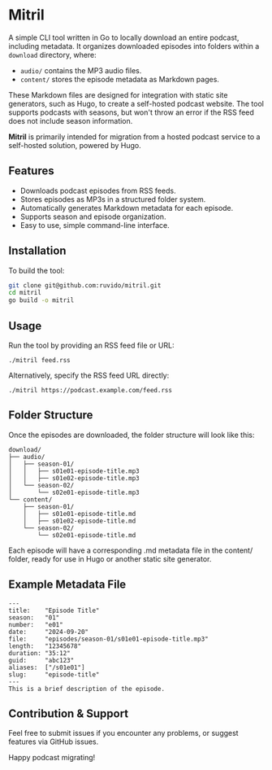 # Mitril

A simple CLI tool written in Go to locally download an entire podcast, including metadata. It organizes downloaded episodes into folders within a `download` directory, where:
- `audio/` contains the MP3 audio files.
- `content/` stores the episode metadata as Markdown pages.

These Markdown files are designed for integration with static site generators, such as Hugo, to create a self-hosted podcast website. The tool supports podcasts with seasons, but won't throw an error if the RSS feed does not include season information.

**Mitril** is primarily intended for migration from a hosted podcast service to a self-hosted solution, powered by Hugo.

## Features

- Downloads podcast episodes from RSS feeds.
- Stores episodes as MP3s in a structured folder system.
- Automatically generates Markdown metadata for each episode.
- Supports season and episode organization.
- Easy to use, simple command-line interface.

## Installation

To build the tool:

```bash
git clone git@github.com:ruvido/mitril.git 
cd mitril
go build -o mitril
```

## Usage

Run the tool by providing an RSS feed file or URL:

    ./mitril feed.rss

Alternatively, specify the RSS feed URL directly:

    ./mitril https://podcast.example.com/feed.rss

## Folder Structure

Once the episodes are downloaded, the folder structure will look like this:

```
download/
├── audio/
│   ├── season-01/
│   │   ├── s01e01-episode-title.mp3
│   │   ├── s01e02-episode-title.mp3
│   └── season-02/
│       └── s02e01-episode-title.mp3
└── content/
    ├── season-01/
    │   ├── s01e01-episode-title.md
    │   ├── s01e02-episode-title.md
    └── season-02/
        └── s02e01-episode-title.md
```

Each episode will have a corresponding .md metadata file in the content/ folder, ready for use in Hugo or another static site generator.

## Example Metadata File

```
---
title:    "Episode Title"
season:   "01"
number:   "e01"
date:     "2024-09-20"
file:     "episodes/season-01/s01e01-episode-title.mp3"
length:   "12345678"
duration: "35:12"
guid:     "abc123"
aliases:  ["/s01e01"]
slug:     "episode-title"
---
This is a brief description of the episode.
```

## Contribution & Support

Feel free to submit issues if you encounter any problems, or suggest features via GitHub issues.

Happy podcast migrating!


